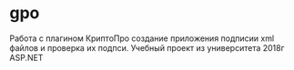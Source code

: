 # gpo
Работа с плагином КриптоПро создание приложения подписии xml файлов и проверка их подпси.
Учебный проект из университета 2018г
ASP.NET
